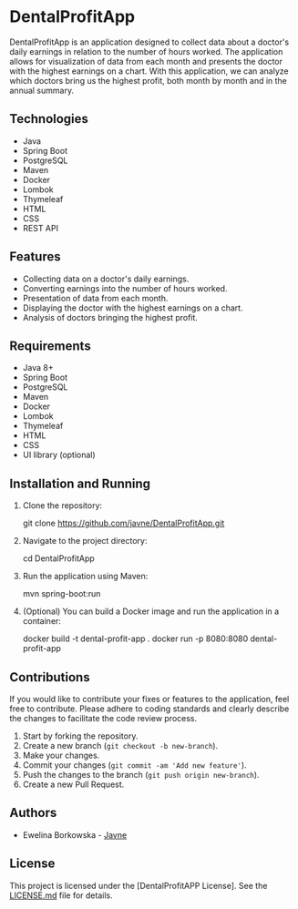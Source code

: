 # DentalProfitApp

DentalProfitApp is an application designed to collect data about a doctor's daily earnings in relation to the number of hours worked. The application allows for visualization of data from each month and presents the doctor with the highest earnings on a chart. With this application, we can analyze which doctors bring us the highest profit, both month by month and in the annual summary.

## Technologies

- Java
- Spring Boot
- PostgreSQL
- Maven
- Docker
- Lombok
- Thymeleaf
- HTML
- CSS
- REST API

## Features

- Collecting data on a doctor's daily earnings.
- Converting earnings into the number of hours worked.
- Presentation of data from each month.
- Displaying the doctor with the highest earnings on a chart.
- Analysis of doctors bringing the highest profit.

## Requirements

- Java 8+
- Spring Boot
- PostgreSQL
- Maven
- Docker
- Lombok
- Thymeleaf
- HTML
- CSS
- UI library (optional)

## Installation and Running

1. Clone the repository:

   git clone https://github.com/javne/DentalProfitApp.git

2. Navigate to the project directory:

   cd DentalProfitApp

3. Run the application using Maven:
   
   mvn spring-boot:run


5. (Optional) You can build a Docker image and run the application in a container:

   docker build -t dental-profit-app .
   docker run -p 8080:8080 dental-profit-app

## Contributions

If you would like to contribute your fixes or features to the application, feel free to contribute. Please adhere to coding standards and clearly describe the changes to facilitate the code review process.

1. Start by forking the repository.
2. Create a new branch (`git checkout -b new-branch`).
3. Make your changes.
4. Commit your changes (`git commit -am 'Add new feature'`).
5. Push the changes to the branch (`git push origin new-branch`).
6. Create a new Pull Request.

## Authors

- Ewelina Borkowska - [Javne](https://github.com/Javne)

## License

This project is licensed under the [DentalProfitAPP License]. See the [LICENSE.md](LICENSE.md) file for details.
